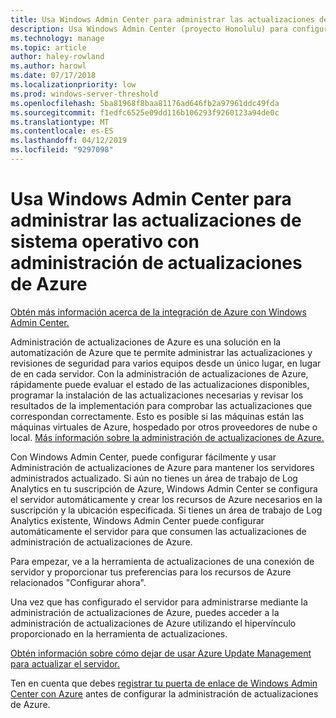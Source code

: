 ```yaml
---
title: Usa Windows Admin Center para administrar las actualizaciones de sistema operativo con administración de actualizaciones de Azure
description: Usa Windows Admin Center (proyecto Honolulu) para configurar la administración de actualizaciones de Azure para administrar el sistema operativo se actualiza.
ms.technology: manage
ms.topic: article
author: haley-rowland
ms.author: harowl
ms.date: 07/17/2018
ms.localizationpriority: low
ms.prod: windows-server-threshold
ms.openlocfilehash: 5ba81968f8baa81176ad646fb2a97961ddc49fda
ms.sourcegitcommit: f1edfc6525e09dd116b106293f9260123a94de0c
ms.translationtype: MT
ms.contentlocale: es-ES
ms.lasthandoff: 04/12/2019
ms.locfileid: "9297098"
---
```

# Usa Windows Admin Center para administrar las actualizaciones de sistema operativo con administración de actualizaciones de Azure

[Obtén más información acerca de la integración de Azure con Windows Admin Center.](../plan/azure-integration-options.md)

Administración de actualizaciones de Azure es una solución en la automatización de Azure que te permite administrar las actualizaciones y revisiones de seguridad para varios equipos desde un único lugar, en lugar de en cada servidor. Con la administración de actualizaciones de Azure, rápidamente puede evaluar el estado de las actualizaciones disponibles, programar la instalación de las actualizaciones necesarias y revisar los resultados de la implementación para comprobar las actualizaciones que correspondan correctamente. Esto es posible si las máquinas están las máquinas virtuales de Azure, hospedado por otros proveedores de nube o local. [Más información sobre la administración de actualizaciones de Azure.](https://docs.microsoft.com/azure/automation/automation-update-management)

Con Windows Admin Center, puede configurar fácilmente y usar Administración de actualizaciones de Azure para mantener los servidores administrados actualizado. Si aún no tienes un área de trabajo de Log Analytics en tu suscripción de Azure, Windows Admin Center se configura el servidor automáticamente y crear los recursos de Azure necesarios en la suscripción y la ubicación especificada. Si tienes un área de trabajo de Log Analytics existente, Windows Admin Center puede configurar automáticamente el servidor para que consumen las actualizaciones de administración de actualizaciones de Azure.  

Para empezar, ve a la herramienta de actualizaciones de una conexión de servidor y proporcionar tus preferencias para los recursos de Azure relacionados "Configurar ahora". 

Una vez que has configurado el servidor para administrarse mediante la administración de actualizaciones de Azure, puedes acceder a la administración de actualizaciones de Azure utilizando el hipervínculo proporcionado en la herramienta de actualizaciones. 

[Obtén información sobre cómo dejar de usar Azure Update Management para actualizar el servidor.](azure-monitor.md#disabling-monitoring)

Ten en cuenta que debes [registrar tu puerta de enlace de Windows Admin Center con Azure](..\configure\azure-integration.md) antes de configurar la administración de actualizaciones de Azure.

